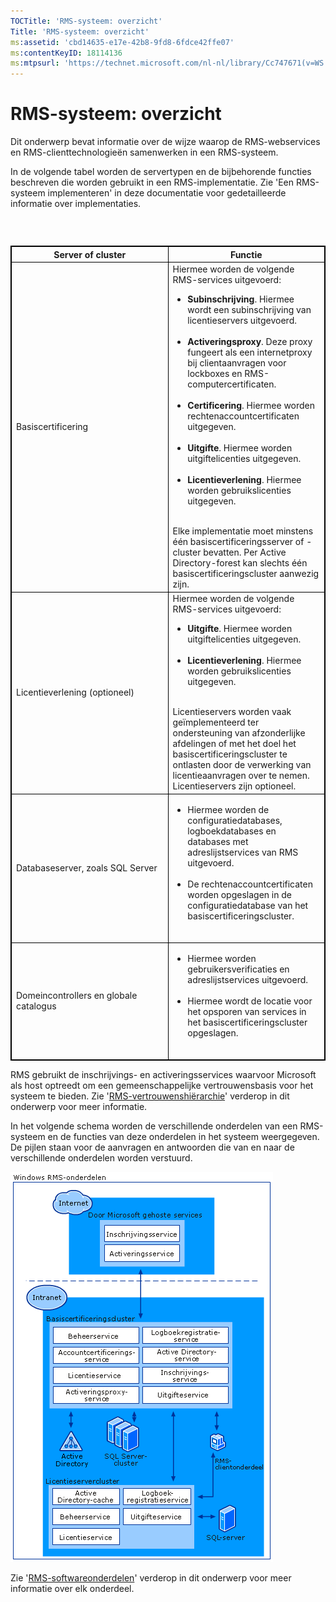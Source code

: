 ```yaml
---
TOCTitle: 'RMS-systeem: overzicht'
Title: 'RMS-systeem: overzicht'
ms:assetid: 'cbd14635-e17e-42b8-9fd8-6fdce42ffe07'
ms:contentKeyID: 18114136
ms:mtpsurl: 'https://technet.microsoft.com/nl-nl/library/Cc747671(v=WS.10)'
---
```


RMS-systeem: overzicht
======================

Dit onderwerp bevat informatie over de wijze waarop de RMS-webservices en RMS-clienttechnologieën samenwerken in een RMS-systeem.

In de volgende tabel worden de servertypen en de bijbehorende functies beschreven die worden gebruikt in een RMS-implementatie. Zie 'Een RMS-systeem implementeren' in deze documentatie voor gedetailleerde informatie over implementaties.

###  

 
<table style="border:1px solid black;">
<colgroup>
<col width="50%" />
<col width="50%" />
</colgroup>
<thead>
<tr class="header">
<th style="border:1px solid black;" >Server of cluster</th>
<th style="border:1px solid black;" >Functie</th>
</tr>
</thead>
<tbody>
<tr class="odd">
<td style="border:1px solid black;">Basiscertificering</td>
<td style="border:1px solid black;">Hiermee worden de volgende RMS-services uitgevoerd:
<ul>
<li><strong>Subinschrijving</strong>. Hiermee wordt een subinschrijving van licentieservers uitgevoerd.<br />
<br />
</li>
<li><strong>Activeringsproxy</strong>. Deze proxy fungeert als een internetproxy bij clientaanvragen voor lockboxes en RMS-computercertificaten.<br />
<br />
</li>
<li><strong>Certificering</strong>. Hiermee worden rechtenaccountcertificaten uitgegeven.<br />
<br />
</li>
<li><strong>Uitgifte</strong>. Hiermee worden uitgiftelicenties uitgegeven.<br />
<br />
</li>
<li><strong>Licentieverlening</strong>. Hiermee worden gebruikslicenties uitgegeven.<br />
<br />
</li>
</ul>
Elke implementatie moet minstens één basiscertificeringsserver of -cluster bevatten. Per Active Directory-forest kan slechts één basiscertificeringscluster aanwezig zijn.</td>
</tr>
<tr class="even">
<td style="border:1px solid black;">Licentieverlening (optioneel)</td>
<td style="border:1px solid black;">Hiermee worden de volgende RMS-services uitgevoerd:
<ul>
<li><strong>Uitgifte</strong>. Hiermee worden uitgiftelicenties uitgegeven.<br />
<br />
</li>
<li><strong>Licentieverlening</strong>. Hiermee worden gebruikslicenties uitgegeven.<br />
<br />
</li>
</ul>
Licentieservers worden vaak geïmplementeerd ter ondersteuning van afzonderlijke afdelingen of met het doel het basiscertificeringscluster te ontlasten door de verwerking van licentieaanvragen over te nemen. Licentieservers zijn optioneel.</td>
</tr>
<tr class="odd">
<td style="border:1px solid black;">Databaseserver, zoals SQL Server</td>
<td style="border:1px solid black;"><ul>
<li>Hiermee worden de configuratiedatabases, logboekdatabases en databases met adreslijstservices van RMS uitgevoerd.<br />
<br />
</li>
<li>De rechtenaccountcertificaten worden opgeslagen in de configuratiedatabase van het basiscertificeringscluster.<br />
<br />
</li>
</ul></td>
</tr>
<tr class="even">
<td style="border:1px solid black;">Domeincontrollers en globale catalogus</td>
<td style="border:1px solid black;"><ul>
<li>Hiermee worden gebruikersverificaties en adreslijstservices uitgevoerd.<br />
<br />
</li>
<li>Hiermee wordt de locatie voor het opsporen van services in het basiscertificeringscluster opgeslagen.<br />
<br />
</li>
</ul></td>
</tr>
</tbody>
</table>
 

RMS gebruikt de inschrijvings- en activeringsservices waarvoor Microsoft als host optreedt om een gemeenschappelijke vertrouwensbasis voor het systeem te bieden. Zie '[RMS-vertrouwenshiërarchie](https://technet.microsoft.com/2d44182f-a653-4383-aba1-dade53f7cf9a)' verderop in dit onderwerp voor meer informatie.

In het volgende schema worden de verschillende onderdelen van een RMS-systeem en de functies van deze onderdelen in het systeem weergegeven. De pijlen staan voor de aanvragen en antwoorden die van en naar de verschillende onderdelen worden verstuurd.

![alt text](images/Cc747671.29138741-d45c-459b-8ead-b9bc3f708dd5(WS.10).gif "Onderdelen van RMS-systeem")

Zie '[RMS-softwareonderdelen](https://technet.microsoft.com/e38a840e-f390-48fd-8354-50108a64f5ca)' verderop in dit onderwerp voor meer informatie over elk onderdeel.
